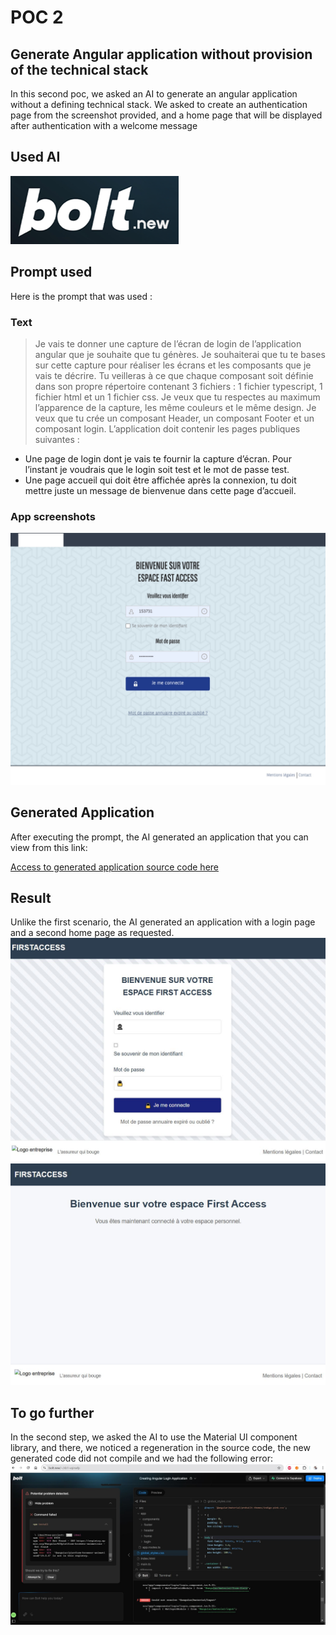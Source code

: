 # POC 2
## Generate Angular application without provision of the technical stack
In this second poc, we asked an AI to generate an angular application without a defining technical stack.
We asked to create an authentication page from the screenshot provided, and a home page that will be displayed after authentication with a welcome message
## Used AI
![Bolt](/images/bolt.png "Bolt")
## Prompt used
Here is the prompt that was used : 
### Text
>Je vais te donner une capture de l’écran de login de l’application angular que je souhaite que tu génères. 
Je souhaiterai que tu te bases sur cette capture pour réaliser les écrans et les composants que je vais te décrire. 
Tu veilleras à ce que chaque composant soit définie dans son propre répertoire contenant 3 fichiers : 1 fichier typescript, 1 fichier html et un 1 fichier css.
Je veux que tu respectes au maximum l’apparence de la capture, les même couleurs et le même design.
Je veux que tu crée un composant Header, un composant Footer et un composant login.
L’application doit contenir les pages publiques suivantes :
- Une page de login dont je vais te fournir la capture d’écran. Pour l’instant je voudrais que le login soit test et le mot de passe test.
- Une page accueil qui doit être affichée après la connexion, tu doit mettre juste un message de bienvenue dans cette page d’accueil.
>
### App screenshots

![Screenshot](/images/screenshots/login.jpg "This is an app Screenshot")


## Generated Application
After executing the prompt, the AI generated an application that you can view from this link:

[Access to generated application source code here ](https://github.com/jpdacunha/fa-ia-poc/tree/main/sources/front-end/fa-poc-2)

## Result
Unlike the first scenario, the AI generated an application with a login page and a second home page as requested.
![Screenshot poc 2](/images/poc-2/login.JPG "Login page")
![Screenshot poc 2](/images/poc-2/home.JPG "Home page")

## To go further
In the second step, we asked the AI ​​to use the Material UI component library, and there, we noticed a regeneration in the source code, the new generated code did not compile and we had the following error:
![Screenshot poc 2](/images/poc-2/Error.JPG "Error compilation")
